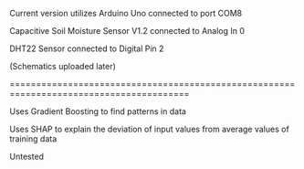 Current version utilizes Arduino Uno connected to port COM8

Capacitive Soil Moisture Sensor V1.2 connected to Analog In 0

DHT22 Sensor connected to Digital Pin 2

(Schematics uploaded later)

========================================================================================

Uses Gradient Boosting to find patterns in data

Uses SHAP to explain the deviation of input values from average values of training data

Untested
